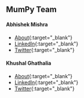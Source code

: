 ## MumPy Team

#### Abhishek Mishra

- [About](https://abhishekmishra.dev/about){:target="_blank"}
- [LinkedIn](https://www.linkedin.com/in/stalwartcoder/){:target="_blank"}
- [Twitter](https://twitter.com/stalwartcoder){:target="_blank"}

#### Khushal Ghathalia

- [About](https://www.khushal.social){:target="_blank"}
- [LinkedIn](https://www.linkedin.com/in/khushal-ghathalia-381673229/){:target="_blank"}
- [Twitter](https://twitter.com/Kghathalia){:target="_blank"}
